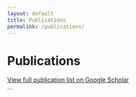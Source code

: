 ```yaml
---
layout: default
title: Publications
permalink: /publications/
---
```


# Publications

[View full publication list on Google Scholar](https://scholar.google.com/citations?user=eGQIUA8AAAAJ&hl=en)  
...
